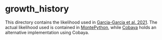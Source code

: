 # growth_history

This directory contains the likelihood used in [Garcia-Garcia et al. 2021](https://arxiv.org/abs/2105.12108). The actual likelihood used is contained in [MontePython](MontePython), while [Cobaya](Cobaya) holds an alternative implementation using Cobaya.